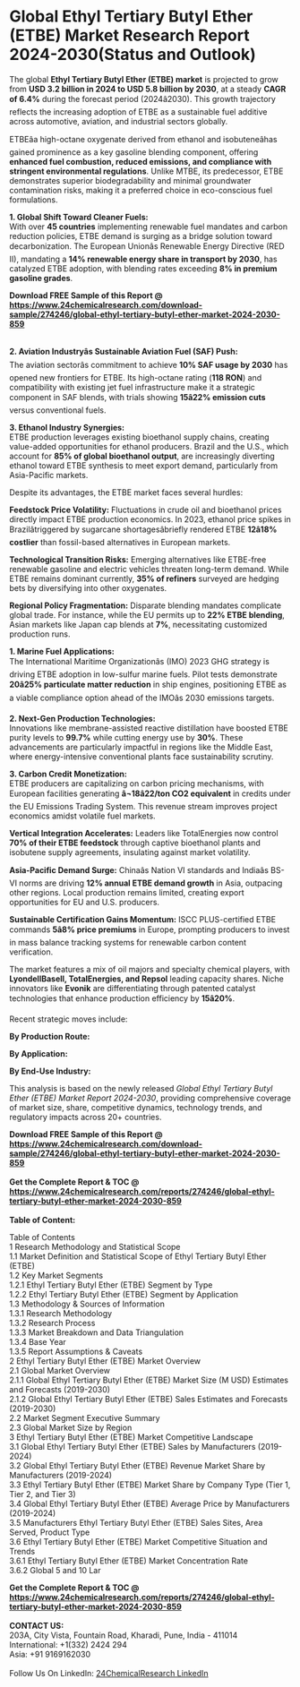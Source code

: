 <h1>Global Ethyl Tertiary Butyl Ether (ETBE) Market Research Report 2024-2030(Status and Outlook)</h1><p>The global <strong>Ethyl Tertiary Butyl Ether (ETBE) market</strong> is projected to grow from <strong>USD 3.2 billion in 2024 to USD 5.8 billion by 2030</strong>, at a steady <strong>CAGR of 6.4%</strong> during the forecast period (2024â2030). This growth trajectory reflects the increasing adoption of ETBE as a sustainable fuel additive across automotive, aviation, and industrial sectors globally.</p><p>ETBEâa high-octane oxygenate derived from ethanol and isobuteneâhas gained prominence as a key gasoline blending component, offering <strong>enhanced fuel combustion, reduced emissions, and compliance with stringent environmental regulations</strong>. Unlike MTBE, its predecessor, ETBE demonstrates superior biodegradability and minimal groundwater contamination risks, making it a preferred choice in eco-conscious fuel formulations.</p><p><strong>1. Global Shift Toward Cleaner Fuels:</strong><br>
With over <strong>45 countries</strong> implementing renewable fuel mandates and carbon reduction policies, ETBE demand is surging as a bridge solution toward decarbonization. The European Unionâs Renewable Energy Directive (RED II), mandating a <strong>14% renewable energy share in transport by 2030</strong>, has catalyzed ETBE adoption, with blending rates exceeding <strong>8% in premium gasoline grades</strong>.</p><div><b>Download FREE Sample of this Report @ 
            <a href="https://www.24chemicalresearch.com/download-sample/274246/global-ethyl-tertiary-butyl-ether-market-2024-2030-859">
            https://www.24chemicalresearch.com/download-sample/274246/global-ethyl-tertiary-butyl-ether-market-2024-2030-859</a></b></div><br><p><strong>2. Aviation Industryâs Sustainable Aviation Fuel (SAF) Push:</strong><br>
The aviation sectorâs commitment to achieve <strong>10% SAF usage by 2030</strong> has opened new frontiers for ETBE. Its high-octane rating (<strong>118 RON</strong>) and compatibility with existing jet fuel infrastructure make it a strategic component in SAF blends, with trials showing <strong>15â22% emission cuts</strong> versus conventional fuels.</p><p><strong>3. Ethanol Industry Synergies:</strong><br>
ETBE production leverages existing bioethanol supply chains, creating value-added opportunities for ethanol producers. Brazil and the U.S., which account for <strong>85% of global bioethanol output</strong>, are increasingly diverting ethanol toward ETBE synthesis to meet export demand, particularly from Asia-Pacific markets.</p><p>Despite its advantages, the ETBE market faces several hurdles:</p><p><strong>Feedstock Price Volatility:</strong> Fluctuations in crude oil and bioethanol prices directly impact ETBE production economics. In 2023, ethanol price spikes in Brazilâtriggered by sugarcane shortagesâbriefly rendered ETBE <strong>12â18% costlier</strong> than fossil-based alternatives in European markets.</p><p><strong>Technological Transition Risks:</strong> Emerging alternatives like ETBE-free renewable gasoline and electric vehicles threaten long-term demand. While ETBE remains dominant currently, <strong>35% of refiners</strong> surveyed are hedging bets by diversifying into other oxygenates.</p><p><strong>Regional Policy Fragmentation:</strong> Disparate blending mandates complicate global trade. For instance, while the EU permits up to <strong>22% ETBE blending</strong>, Asian markets like Japan cap blends at <strong>7%</strong>, necessitating customized production runs.</p><p><strong>1. Marine Fuel Applications:</strong><br>
The International Maritime Organizationâs (IMO) 2023 GHG strategy is driving ETBE adoption in low-sulfur marine fuels. Pilot tests demonstrate <strong>20â25% particulate matter reduction</strong> in ship engines, positioning ETBE as a viable compliance option ahead of the IMOâs 2030 emissions targets.</p><p><strong>2. Next-Gen Production Technologies:</strong><br>
Innovations like membrane-assisted reactive distillation have boosted ETBE purity levels to <strong>99.7%</strong> while cutting energy use by <strong>30%</strong>. These advancements are particularly impactful in regions like the Middle East, where energy-intensive conventional plants face sustainability scrutiny.</p><p><strong>3. Carbon Credit Monetization:</strong><br>
ETBE producers are capitalizing on carbon pricing mechanisms, with European facilities generating <strong>â¬18â22/ton CO2 equivalent</strong> in credits under the EU Emissions Trading System. This revenue stream improves project economics amidst volatile fuel markets.</p><p><strong>Vertical Integration Accelerates:</strong> Leaders like TotalEnergies now control <strong>70% of their ETBE feedstock</strong> through captive bioethanol plants and isobutene supply agreements, insulating against market volatility.</p><p><strong>Asia-Pacific Demand Surge:</strong> Chinaâs Nation VI standards and Indiaâs BS-VI norms are driving <strong>12% annual ETBE demand growth</strong> in Asia, outpacing other regions. Local production remains limited, creating export opportunities for EU and U.S. producers.</p><p><strong>Sustainable Certification Gains Momentum:</strong> ISCC PLUS-certified ETBE commands <strong>5â8% price premiums</strong> in Europe, prompting producers to invest in mass balance tracking systems for renewable carbon content verification.</p><p>The market features a mix of oil majors and specialty chemical players, with <strong>LyondellBasell, TotalEnergies, and Repsol</strong> leading capacity shares. Niche innovators like <strong>Evonik</strong> are differentiating through patented catalyst technologies that enhance production efficiency by <strong>15â20%</strong>.</p><p>Recent strategic moves include:</p><p><strong>By Production Route:</strong></p><p><strong>By Application:</strong></p><p><strong>By End-Use Industry:</strong></p><p>This analysis is based on the newly released <em>Global Ethyl Tertiary Butyl Ether (ETBE) Market Report 2024-2030</em>, providing comprehensive coverage of market size, share, competitive dynamics, technology trends, and regulatory impacts across 20+ countries.</p><div><b>Download FREE Sample of this Report @ 
            <a href="https://www.24chemicalresearch.com/download-sample/274246/global-ethyl-tertiary-butyl-ether-market-2024-2030-859">
            https://www.24chemicalresearch.com/download-sample/274246/global-ethyl-tertiary-butyl-ether-market-2024-2030-859</a></b></div><br><div><b>Get the Complete Report & TOC @ 
            <a href="https://www.24chemicalresearch.com/reports/274246/global-ethyl-tertiary-butyl-ether-market-2024-2030-859">
            https://www.24chemicalresearch.com/reports/274246/global-ethyl-tertiary-butyl-ether-market-2024-2030-859</a></b></div><br>
            <b>Table of Content:</b><p>Table of Contents<br />
1 Research Methodology and Statistical Scope<br />
1.1 Market Definition and Statistical Scope of Ethyl Tertiary Butyl Ether (ETBE)<br />
1.2 Key Market Segments<br />
1.2.1 Ethyl Tertiary Butyl Ether (ETBE) Segment by Type<br />
1.2.2 Ethyl Tertiary Butyl Ether (ETBE) Segment by Application<br />
1.3 Methodology & Sources of Information<br />
1.3.1 Research Methodology<br />
1.3.2 Research Process<br />
1.3.3 Market Breakdown and Data Triangulation<br />
1.3.4 Base Year<br />
1.3.5 Report Assumptions & Caveats<br />
2 Ethyl Tertiary Butyl Ether (ETBE) Market Overview<br />
2.1 Global Market Overview<br />
2.1.1 Global Ethyl Tertiary Butyl Ether (ETBE) Market Size (M USD) Estimates and Forecasts (2019-2030)<br />
2.1.2 Global Ethyl Tertiary Butyl Ether (ETBE) Sales Estimates and Forecasts (2019-2030)<br />
2.2 Market Segment Executive Summary<br />
2.3 Global Market Size by Region<br />
3 Ethyl Tertiary Butyl Ether (ETBE) Market Competitive Landscape<br />
3.1 Global Ethyl Tertiary Butyl Ether (ETBE) Sales by Manufacturers (2019-2024)<br />
3.2 Global Ethyl Tertiary Butyl Ether (ETBE) Revenue Market Share by Manufacturers (2019-2024)<br />
3.3 Ethyl Tertiary Butyl Ether (ETBE) Market Share by Company Type (Tier 1, Tier 2, and Tier 3)<br />
3.4 Global Ethyl Tertiary Butyl Ether (ETBE) Average Price by Manufacturers (2019-2024)<br />
3.5 Manufacturers Ethyl Tertiary Butyl Ether (ETBE) Sales Sites, Area Served, Product Type<br />
3.6 Ethyl Tertiary Butyl Ether (ETBE) Market Competitive Situation and Trends<br />
3.6.1 Ethyl Tertiary Butyl Ether (ETBE) Market Concentration Rate<br />
3.6.2 Global 5 and 10 Lar</p><div><b>Get the Complete Report & TOC @ 
            <a href="https://www.24chemicalresearch.com/reports/274246/global-ethyl-tertiary-butyl-ether-market-2024-2030-859">
            https://www.24chemicalresearch.com/reports/274246/global-ethyl-tertiary-butyl-ether-market-2024-2030-859</a></b></div><br><b>CONTACT US:</b><br>
            203A, City Vista, Fountain Road, Kharadi, Pune, India - 411014<br>
            International: +1(332) 2424 294<br>
            Asia: +91 9169162030 <br><br>
            Follow Us On LinkedIn: <a href="https://www.linkedin.com/company/24chemicalresearch/">24ChemicalResearch LinkedIn</a>
